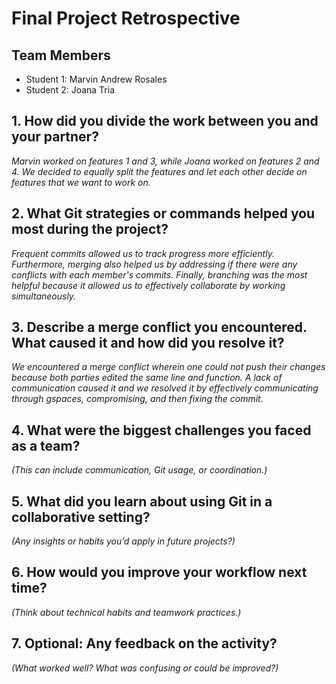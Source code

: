 # Final Project Retrospective

## Team Members
- Student 1: Marvin Andrew Rosales	
- Student 2: Joana Tria

## 1. How did you divide the work between you and your partner?
_Marvin worked on features 1 and 3, while Joana worked on features 2 and 4. We decided to equally split the features and let each other decide on features that we want to work on._
## 2. What Git strategies or commands helped you most during the project?
_Frequent commits allowed us to track progress more efficiently. Furthermore, merging also helped us by addressing if there were any conflicts with each member's commits. Finally, branching was the most helpful because it allowed us to effectively collaborate by working simultaneously._

## 3. Describe a merge conflict you encountered. What caused it and how did you resolve it?
_We encountered a merge conflict wherein one could not push their changes because both parties edited the same line and function. A lack of communication caused it and we resolved it by effectively communicating through gspaces, compromising, and then fixing the commit._

## 4. What were the biggest challenges you faced as a team?
_(This can include communication, Git usage, or coordination.)_

## 5. What did you learn about using Git in a collaborative setting?
_(Any insights or habits you’d apply in future projects?)_

## 6. How would you improve your workflow next time?
_(Think about technical habits and teamwork practices.)_

## 7. Optional: Any feedback on the activity?
_(What worked well? What was confusing or could be improved?)_

